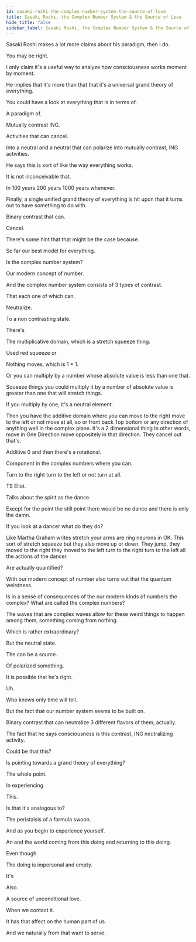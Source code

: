 ```yaml
---
id: sasaki-roshi-the-complex-number-system-the-source-of-love
title: Sasaki Roshi, the Complex Number System & the Source of Love
hide_title: false
sidebar_label: Sasaki Roshi, the Complex Number System & the Source of Love
---
```

Sasaki Roshi makes a lot more claims about his paradigm, then I do.

You may be right.

I only claim it's a useful way to analyze how consciousness works moment by moment.

He implies that it's more than that that it's a universal grand theory of everything.

You could have a look at everything that is in terms of.

A paradigm of.

Mutually contrast ING.

Activities that can cancel.

Into a neutral and a neutral that can polarize into mutually contrast, ING activities.

He says this is sort of like the way everything works.

It is not inconceivable that.

In 100 years 200 years 1000 years whenever.

Finally, a single unified grand theory of everything is hit upon that it turns out to have something to do with.

Binary contrast that can.

Cancel.

There's some hint that that might be the case because.

So far our best model for everything.

Is the complex number system?

Our modern concept of number.

And the complex number system consists of 3 types of contrast.

That each one of which can.

Neutralize.

To a non contrasting state.

There's

The multiplicative domain, which is a stretch squeeze thing.

Used red squeeze or

Nothing moves, which is 1 * 1.

Or you can multiply by a number whose absolute value is less than one that.

Squeeze things you could multiply it by a number of absolute value is greater than one that will stretch things.

If you multiply by one, it's a neutral element.

Then you have the additive domain where you can move to the right move to the left or not move at all, so or front back Top bottom or any direction of anything well in the complex plane. It's a 2 dimensional thing In other words, move in One Direction move oppositely in that direction. They cancel out that's.

Additive 0 and then there's a rotational.

Component in the complex numbers where you can.

Turn to the right turn to the left or not turn at all.

TS Eliot.

Talks about the spirit as the dance.

Except for the point the still point there would be no dance and there is only the damn.

If you look at a dancer what do they do?

Like Martha Graham writes stretch your arms are ring neurons in OK. This sort of stretch squeeze but they also move up or down. They jump, they moved to the right they moved to the left turn to the right turn to the left all the actions of the dancer.

Are actually quantified?

With our modern concept of number also turns out that the quantum weirdness.

Is in a sense of consequences of the our modern kinds of numbers the complex? What are called the complex numbers?

The waves that are complex waves allow for these weird things to happen among them, something coming from nothing.

Which is rather extraordinary?

But the neutral state.

The can be a source.

Of polarized something.

It is possible that he's right.

Uh.

Who knows only time will tell.

But the fact that our number system seems to be built on.

Binary contrast that can neutralize 3 different flavors of them, actually.

The fact that he says consciousness is this contrast, ING neutralizing activity.

Could be that this?

Is pointing towards a grand theory of everything?

The whole point.

In experiencing

This.

Is that it's analogous to?

The peristalsis of a formula swoon.

And as you begin to experience yourself.

An and the world coming from this doing and returning to this doing.

Even though

The doing is impersonal and empty.

It's

Also.

A source of unconditional love.

When we contact it.

It has that affect on the human part of us.

And we naturally from that want to serve.

